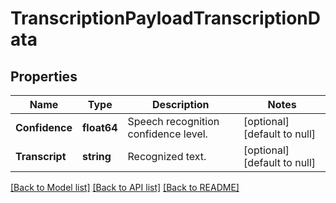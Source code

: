 # TranscriptionPayloadTranscriptionData

## Properties
Name | Type | Description | Notes
------------ | ------------- | ------------- | -------------
**Confidence** | **float64** | Speech recognition confidence level. | [optional] [default to null]
**Transcript** | **string** | Recognized text. | [optional] [default to null]

[[Back to Model list]](../README.md#documentation-for-models) [[Back to API list]](../README.md#documentation-for-api-endpoints) [[Back to README]](../README.md)

